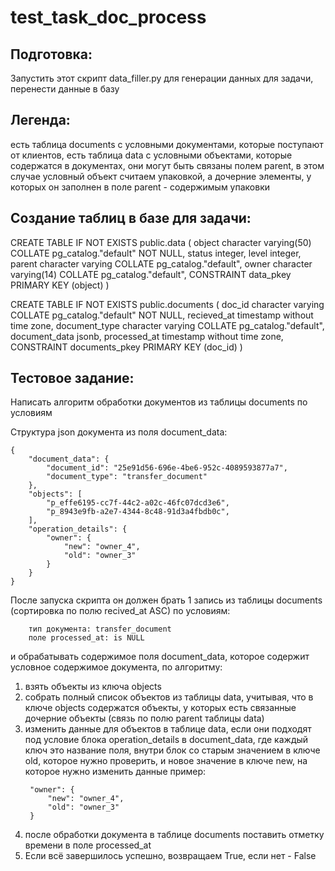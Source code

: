 # test_task_doc_process

## Подготовка: 
Запустить этот скрипт data_filler.py для генерации данных для задачи, перенести данные в базу

    
## Легенда: 
есть таблица documents с условными документами, которые поступают от клиентов,
есть таблица data с условными объектами, которые содержатся в документах, они могут быть связаны полем parent, 
в этом случае условный объект считаем упаковкой, а дочерние элементы, 
у которых он заполнен в поле parent - содержимым упаковки


## Создание таблиц в базе для задачи:
CREATE TABLE IF NOT EXISTS public.data
(
    object character varying(50) COLLATE pg_catalog."default" NOT NULL,
    status integer,
    level integer,
    parent character varying COLLATE pg_catalog."default",
    owner character varying(14) COLLATE pg_catalog."default",
    CONSTRAINT data_pkey PRIMARY KEY (object)
)

CREATE TABLE IF NOT EXISTS public.documents
(
    doc_id character varying COLLATE pg_catalog."default" NOT NULL,
    recieved_at timestamp without time zone,
    document_type character varying COLLATE pg_catalog."default",
    document_data jsonb,
    processed_at timestamp without time zone,
    CONSTRAINT documents_pkey PRIMARY KEY (doc_id)
)


## Тестовое задание:
Написать алгоритм обработки документов из таблицы documents по условиям

Структура json документа из поля document_data:
```
{
    "document_data": {
        "document_id": "25e91d56-696e-4be6-952c-4089593877a7",
        "document_type": "transfer_document"
    },
    "objects": [
        "p_effe6195-cc7f-44c2-a02c-46fc07dcd3e6",
        "p_8943e9fb-a2e7-4344-8c48-91d3a4fbdb0c",
    ],
    "operation_details": {
        "owner": {
            "new": "owner_4",
            "old": "owner_3"
        }
    }
}
```

После запуска скрипта он должен брать 1 запись из таблицы documents (сортировка по полю recived_at ASC) по условиям:
```
    тип документа: transfer_document
    поле processed_at: is NULL
```
и обрабатывать содержимое поля document_data, которое содержит условное содержимое документа, по алгоритму:

1. взять объекты из ключа objects
2. собрать полный список объектов из таблицы data, учитывая, что в ключе objects содержатся объекты, у которых 
   есть связанные дочерние объекты (связь по полю parent таблицы datа)
3. изменить данные для объектов в таблице data, если они подходят под условие блока operation_details в 
   document_data, где каждый ключ это название поля, внутри блок со старым значением в ключе old, которое нужно 
   проверить, и новое значение в ключе new, на которое нужно изменить данные
   пример: 
   ```
    "owner": {
        "new": "owner_4",
        "old": "owner_3"
    }
    ```
4. после обработки документа в таблице documents поставить отметку времени в поле processed_at
5. Если всё завершилось успешно, возвращаем True, если нет - False

